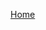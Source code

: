 <!-- [CSDN](https://blog.csdn.net/m0_37965018) -->
<!-- [滚动鼠标](#introduction) -->

[Home](diary/guide.md)